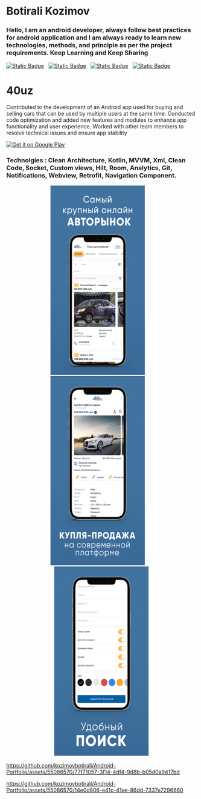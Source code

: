 # Botirali Kozimov

### Hello, I am an android developer, always follow best practices for android application and I am always ready to learn new technologies, methods, and principle as per the project requirements. Keep Learning and Keep Sharing

<a href="mailto:botiralikozimov99@gmail.com"><img alt="Static Badge" src="https://img.shields.io/badge/Email-Botirali-8056d5.svg?style=for-the-badge&logo=mailgun&logoColor=white"></a>&nbsp;&nbsp;&nbsp;<a href="https://www.linkedin.com/in/botirali-kozimov/" target="_blank"><img alt="Static Badge" src="https://img.shields.io/badge/Linkedin-botirali_kozimov-blue.svg?style=for-the-badge&logo=linkedin&logoColor=white"></a>&nbsp;&nbsp;&nbsp;<a href="https://www.instagram.com/imkozimov.sr/" target="_blank"><img alt="Static Badge" src="https://img.shields.io/badge/Instagram-imkozimov.sr-red.svg?style=for-the-badge&logo=instagram&logoColor=white"></a>&nbsp;&nbsp;&nbsp;<a href="https://t.me/botirali_kozimov" target="_blank"><img alt="Static Badge" src="https://img.shields.io/badge/Telegram-botirali_kozimov-blue.svg?style=for-the-badge&logo=telegram&logoColor=white"></a>

# 40uz

Contributed to the development of an Android app used for buying and selling cars that can be used by multiple users at the same time. 
Conducted code optimization and added new features and modules to enhance app functionality and user experience. 
Worked with other team members to resolve technical issues and ensure app stability

<a href='https://play.google.com/store/apps/details?id=com.sablab.autouz'><img alt='Get it on Google Play' src='https://play.google.com/intl/en_us/badges/images/generic/en_badge_web_generic.png' height='80px'/></a>


### Technolgies : Clean Architecture, Kotlin, MVVM, Xml, Clean Code, Socket, Custom views, Hilt, Room, Analytics, Git, Notifications, Webview, Retrofit, Navigation Component.

<p align="center">
<img src="https://raw.githubusercontent.com/kozimovbotirali/Android-Portfolio/main/images/40uz/main.webp" width="250" height = "500"  title="Storyfy Application">&nbsp;&nbsp;&nbsp;&nbsp;&nbsp;
<img src="https://raw.githubusercontent.com/kozimovbotirali/Android-Portfolio/main/images/40uz/offer.webp" width="250" height = "500"  title="Storyfy Application">&nbsp;&nbsp;&nbsp;&nbsp;&nbsp;
<img src="https://raw.githubusercontent.com/kozimovbotirali/Android-Portfolio/main/images/40uz/search.webp" width="250" height = "500"  title="Storyfy Application">
</p>

https://github.com/kozimovbotirali/Android-Portfolio/assets/55086570/77f71057-3f14-4df4-9d8b-b05d0a9417bd

https://github.com/kozimovbotirali/Android-Portfolio/assets/55086570/14e0d806-e41c-41ee-86dd-7337e7296660
